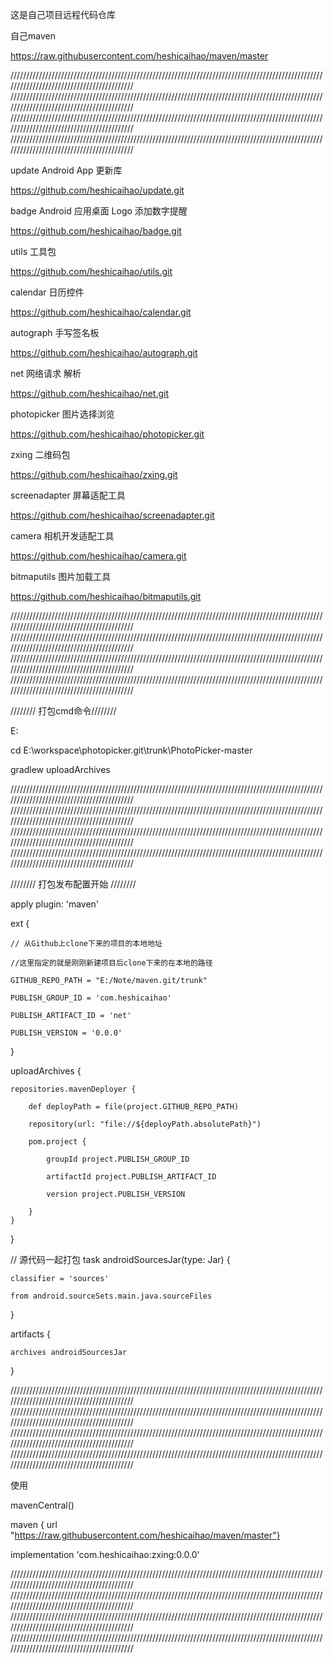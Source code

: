 这是自己项目远程代码仓库

自己maven

https://raw.githubusercontent.com/heshicaihao/maven/master


//////////////////////////////////////////////////////////////////////////////////////////////////////////////////////////////////////////
//////////////////////////////////////////////////////////////////////////////////////////////////////////////////////////////////////////
//////////////////////////////////////////////////////////////////////////////////////////////////////////////////////////////////////////
//////////////////////////////////////////////////////////////////////////////////////////////////////////////////////////////////////////


update Android App 更新库

https://github.com/heshicaihao/update.git


badge Android 应用桌面 Logo 添加数字提醒

https://github.com/heshicaihao/badge.git


utils 工具包

https://github.com/heshicaihao/utils.git


calendar 日历控件

https://github.com/heshicaihao/calendar.git


autograph 手写签名板

https://github.com/heshicaihao/autograph.git


net 网络请求 解析

https://github.com/heshicaihao/net.git


photopicker 图片选择浏览

https://github.com/heshicaihao/photopicker.git


zxing 二维码包

https://github.com/heshicaihao/zxing.git


screenadapter 屏幕适配工具

https://github.com/heshicaihao/screenadapter.git


camera 相机开发适配工具

https://github.com/heshicaihao/camera.git


bitmaputils 图片加载工具

https://github.com/heshicaihao/bitmaputils.git




//////////////////////////////////////////////////////////////////////////////////////////////////////////////////////////////////////////
//////////////////////////////////////////////////////////////////////////////////////////////////////////////////////////////////////////
//////////////////////////////////////////////////////////////////////////////////////////////////////////////////////////////////////////
//////////////////////////////////////////////////////////////////////////////////////////////////////////////////////////////////////////



//////// 打包cmd命令////////

E:

cd E:\workspace\photopicker.git\trunk\PhotoPicker-master

gradlew uploadArchives


//////////////////////////////////////////////////////////////////////////////////////////////////////////////////////////////////////////
//////////////////////////////////////////////////////////////////////////////////////////////////////////////////////////////////////////
//////////////////////////////////////////////////////////////////////////////////////////////////////////////////////////////////////////
//////////////////////////////////////////////////////////////////////////////////////////////////////////////////////////////////////////



//////// 打包发布配置开始 ////////

apply plugin: 'maven'

ext {

    // 从Github上clone下来的项目的本地地址
	
    //这里指定的就是刚刚新建项目后clone下来的在本地的路径
	
    GITHUB_REPO_PATH = "E:/Note/maven.git/trunk"
	
	PUBLISH_GROUP_ID = 'com.heshicaihao'
	
    PUBLISH_ARTIFACT_ID = 'net'
	
    PUBLISH_VERSION = '0.0.0'
	
}

uploadArchives {

    repositories.mavenDeployer {
	
        def deployPath = file(project.GITHUB_REPO_PATH)
		
        repository(url: "file://${deployPath.absolutePath}")
		
        pom.project {
		
            groupId project.PUBLISH_GROUP_ID
			
            artifactId project.PUBLISH_ARTIFACT_ID
			
            version project.PUBLISH_VERSION
			
        }
    }
}

// 源代码一起打包
task androidSourcesJar(type: Jar) {

    classifier = 'sources'
	
    from android.sourceSets.main.java.sourceFiles
	
}

artifacts {

    archives androidSourcesJar
	
}

//////////////////////////////////////////////////////////////////////////////////////////////////////////////////////////////////////////
//////////////////////////////////////////////////////////////////////////////////////////////////////////////////////////////////////////
//////////////////////////////////////////////////////////////////////////////////////////////////////////////////////////////////////////
//////////////////////////////////////////////////////////////////////////////////////////////////////////////////////////////////////////



使用

mavenCentral()

maven { url "https://raw.githubusercontent.com/heshicaihao/maven/master"}

implementation 'com.heshicaihao:zxing:0.0.0'


//////////////////////////////////////////////////////////////////////////////////////////////////////////////////////////////////////////
//////////////////////////////////////////////////////////////////////////////////////////////////////////////////////////////////////////
//////////////////////////////////////////////////////////////////////////////////////////////////////////////////////////////////////////
//////////////////////////////////////////////////////////////////////////////////////////////////////////////////////////////////////////

